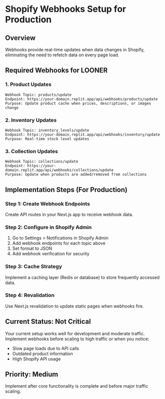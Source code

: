 # Shopify Webhooks Setup for Production

## Overview
Webhooks provide real-time updates when data changes in Shopify, eliminating the need to refetch data on every page load.

## Required Webhooks for LOONER

### 1. Product Updates
```
Webhook Topic: products/update
Endpoint: https://your-domain.replit.app/api/webhooks/products/update
Purpose: Update product cache when prices, descriptions, or images change
```

### 2. Inventory Updates  
```
Webhook Topic: inventory_levels/update
Endpoint: https://your-domain.replit.app/api/webhooks/inventory/update
Purpose: Real-time stock level updates
```

### 3. Collection Updates
```
Webhook Topic: collections/update
Endpoint: https://your-domain.replit.app/api/webhooks/collections/update
Purpose: Update when products are added/removed from collections
```

## Implementation Steps (For Production)

### Step 1: Create Webhook Endpoints
Create API routes in your Next.js app to receive webhook data.

### Step 2: Configure in Shopify Admin
1. Go to Settings > Notifications in Shopify Admin
2. Add webhook endpoints for each topic above
3. Set format to JSON
4. Add webhook verification for security

### Step 3: Cache Strategy
Implement a caching layer (Redis or database) to store frequently accessed data.

### Step 4: Revalidation
Use Next.js revalidation to update static pages when webhooks fire.

## Current Status: Not Critical
Your current setup works well for development and moderate traffic. 
Implement webhooks before scaling to high traffic or when you notice:
- Slow page loads due to API calls
- Outdated product information
- High Shopify API usage

## Priority: Medium
Implement after core functionality is complete and before major traffic scaling.